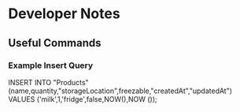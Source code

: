 # Developer Notes

## Useful Commands

### Example Insert Query

INSERT INTO "Products"(name,quantity,"storageLocation",freezable,"createdAt","updatedAt") VALUES ('milk',1,'fridge',false,NOW(),NOW
());
